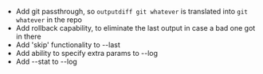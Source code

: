 * Add git passthrough, so `outputdiff git whatever` is translated into `git whatever` in the repo
* Add rollback capability, to eliminate the last output in case a bad one got in there
* Add 'skip' functionality to --last
* Add ability to specify extra params to --log
* Add --stat to --log
